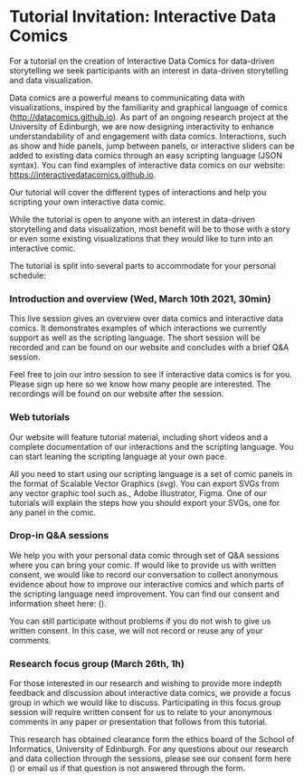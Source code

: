 # Tutorial Invitation: Interactive Data Comics

For a tutorial on the creation of Interactive Data Comics for data-driven storytelling we seek participants with an interest in data-driven storytelling and data visualization.

Data comics are a powerful means to communicating data with visualizations, inspired by the familiarity and graphical language of comics (http://datacomics.github.io). As part of an ongoing research project at the University of Edinburgh, we are now designing interactivity to enhance understandability of and engagement with data comics. Interactions, such as show and hide panels, jump between panels, or interactive sliders can be added to existing data comics through an easy scripting language (JSON syntax). You can find examples of interactive data comics on our website: https://interactivedatacomics.github.io.

Our tutorial will cover the different types of interactions and help you scripting your own interactive data comic. 

While the tutorial is open to anyone with an interest in data-driven storytelling and data visualization, most benefit will be to those with a story or even some existing visualizations that they would like to turn into an interactive comic.

The tutorial is split into several parts to accommodate for your personal schedule: 

### Introduction and overview (Wed, March 10th 2021, 30min)

This live session gives an overview over data comics and interactive data comics. It demonstrates examples of which interactions we currently support as well as the scripting language. The short session will be recorded and can be found on our website and concludes with a brief Q&A session. 

Feel free to join our intro session to see if interactive data comics is for you. Please sign up here so we know how many people are interested. The recordings will be found on our website after the session.

### Web tutorials

Our website will feature tutorial material, including short videos and a complete documentation of our interactions and the scripting language. You can start leaning the scripting language at your own pace. 

All you need to start using our scripting language is a set of comic panels in the format of Scalable Vector Graphics (svg). You can export SVGs from any vector graphic tool such as., Adobe Illustrator, Figma. One of our tutorials will explain the steps how you should export your SVGs, one for any panel in the comic.

### Drop-in Q&A sessions

We help you with your personal data comic through set of Q&A sessions where you can bring your comic. If would like to provide us with written consent, we would like to record our conversation to collect anonymous evidence about how to improve our interactive comics and which parts of the scripting language need improvement. You can find our consent and information sheet here: ().

You can still participate without problems if you do not wish to give us written consent. In this case, we will not record or reuse any of your comments. 

### Research focus group (March 26th, 1h)

For those interested in our research and wishing to provide more indepth feedback and discussion about interactive data comics, we provide a focus group in which we would like to discuss. Participating in this focus group session will require written consent for us to relate to your anonymous comments in any paper or presentation that follows from this tutorial.

This research has obtained clearance form the ethics board of the School of Informatics, University of Edinburgh. For any questions about our research and data collection through the sessions, please see our consent form here () or email us if that question is not answered through the form.

